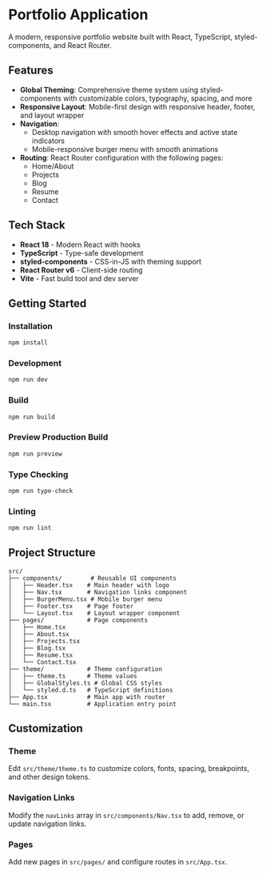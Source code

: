 # Portfolio Application

A modern, responsive portfolio website built with React, TypeScript, styled-components, and React Router.

## Features

- **Global Theming**: Comprehensive theme system using styled-components with customizable colors, typography, spacing, and more
- **Responsive Layout**: Mobile-first design with responsive header, footer, and layout wrapper
- **Navigation**: 
  - Desktop navigation with smooth hover effects and active state indicators
  - Mobile-responsive burger menu with smooth animations
- **Routing**: React Router configuration with the following pages:
  - Home/About
  - Projects
  - Blog
  - Resume
  - Contact

## Tech Stack

- **React 18** - Modern React with hooks
- **TypeScript** - Type-safe development
- **styled-components** - CSS-in-JS with theming support
- **React Router v6** - Client-side routing
- **Vite** - Fast build tool and dev server

## Getting Started

### Installation

```bash
npm install
```

### Development

```bash
npm run dev
```

### Build

```bash
npm run build
```

### Preview Production Build

```bash
npm run preview
```

### Type Checking

```bash
npm run type-check
```

### Linting

```bash
npm run lint
```

## Project Structure

```
src/
├── components/        # Reusable UI components
│   ├── Header.tsx    # Main header with logo
│   ├── Nav.tsx       # Navigation links component
│   ├── BurgerMenu.tsx # Mobile burger menu
│   ├── Footer.tsx    # Page footer
│   └── Layout.tsx    # Layout wrapper component
├── pages/            # Page components
│   ├── Home.tsx
│   ├── About.tsx
│   ├── Projects.tsx
│   ├── Blog.tsx
│   ├── Resume.tsx
│   └── Contact.tsx
├── theme/            # Theme configuration
│   ├── theme.ts      # Theme values
│   ├── GlobalStyles.ts # Global CSS styles
│   └── styled.d.ts   # TypeScript definitions
├── App.tsx           # Main app with router
└── main.tsx          # Application entry point
```

## Customization

### Theme

Edit `src/theme/theme.ts` to customize colors, fonts, spacing, breakpoints, and other design tokens.

### Navigation Links

Modify the `navLinks` array in `src/components/Nav.tsx` to add, remove, or update navigation links.

### Pages

Add new pages in `src/pages/` and configure routes in `src/App.tsx`.
